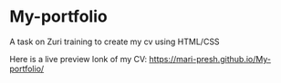 # My-portfolio
A task on Zuri training to create my cv using HTML/CSS

Here is a live preview lonk of my CV: https://mari-presh.github.io/My-portfolio/ 
